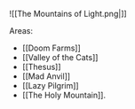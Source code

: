 ![[The Mountains of Light.png|]]

Areas: 
* [[Doom Farms]]
* [[Valley of the Cats]]
* [[Thesus]]
* [[Mad Anvil]]
* [[Lazy Pilgrim]]
* [[The Holy Mountain]].
